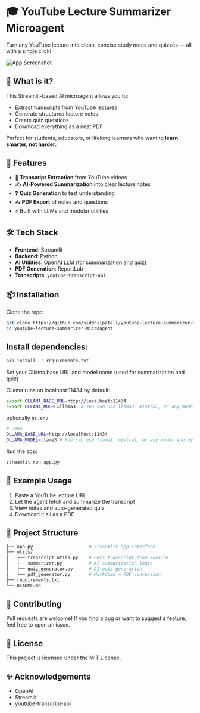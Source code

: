 # 🎓 YouTube Lecture Summarizer Microagent

Turn any YouTube lecture into clean, concise study notes and quizzes — all with a single click!

![App Screenshot](https://github.com/siddhiipatell/youtube-lecture-summarizer-microagent/raw/main/assets/demo.gif)

## 🧠 What is it?

This Streamlit-based AI microagent allows you to:
- Extract transcripts from YouTube lectures
- Generate structured lecture notes
- Create quiz questions
- Download everything as a neat PDF

Perfect for students, educators, or lifelong learners who want to **learn smarter, not harder**.

## 🚀 Features

- 📄 **Transcript Extraction** from YouTube videos
- ✍️ **AI-Powered Summarization** into clear lecture notes
- ❓ **Quiz Generation** to test understanding
- 📥 **PDF Export** of notes and questions
- ⚡️ Built with LLMs and modular utilities

## 🛠️ Tech Stack

- **Frontend**: Streamlit
- **Backend**: Python
- **AI Utilities**: OpenAI LLM (for summarization and quiz)
- **PDF Generation**: ReportLab
- **Transcripts**: `youtube-transcript-api`

## 📦 Installation

Clone the repo:

```bash
git clone https://github.com/siddhiipatell/youtube-lecture-summarizer-microagent.git
cd youtube-lecture-summarizer-microagent
```

## Install dependencies:

```bash
pip install -r requirements.txt
```

Set your Ollama base URL and model name (used for summarization and quiz)

Ollama runs on localhost:11434 by default:

```bash
export OLLAMA_BASE_URL=http://localhost:11434
export OLLAMA_MODEL=llama3  # You can use llama2, mistral, or any model you've pulled
```

optionally in ```.env```

```bash
# .env
OLLAMA_BASE_URL=http://localhost:11434
OLLAMA_MODEL=llama3 # You can use llama2, mistral, or any model you've pulled
```

Run the app:

```bash
streamlit run app.py
```

## 🧪 Example Usage
1. Paste a YouTube lecture URL
2. Let the agent fetch and summarize the transcript
3. View notes and auto-generated quiz
4. Download it all as a PDF

## 📁 Project Structure

```bash
├── app.py                     # Streamlit app interface
├── utils/
│   ├── transcript_utils.py    # Gets transcript from YouTube
│   ├── summarizer.py          # AI summarization logic
│   ├── quiz_generator.py      # AI quiz generation
│   └── pdf_generator.py       # Markdown → PDF conversion
├── requirements.txt
└── README.md
```

## 🙌 Contributing
Pull requests are welcome! If you find a bug or want to suggest a feature, feel free to open an issue.

## 📄 License
This project is licensed under the MIT License.

## ✨ Acknowledgements
- OpenAI
- Streamlit
- youtube-transcript-api

